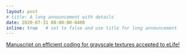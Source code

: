 ```yaml
---
layout: post
# title: A long announcement with details
date: 2020-07-31 08:00:00-0400
inline: true   # set to false and use title for long announcement
---
```


[Manuscript on efficient coding for grayscale textures accepted to eLife!](https://elifesciences.org/articles/54347)
